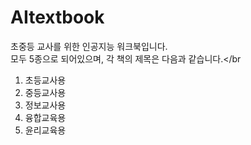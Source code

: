 # AItextbook
초중등 교사를 위한 인공지능 워크북입니다.</br>
모두 5종으로 되어있으며, 각 책의 제목은 다음과 같습니다.</br
1. 초등교사용
2. 중등교사용
3. 정보교사용
4. 융합교육용
5. 윤리교육용
